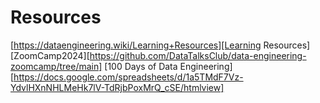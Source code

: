 # Resources
[https://dataengineering.wiki/Learning+Resources][Learning Resources]
[ZoomCamp2024][https://github.com/DataTalksClub/data-engineering-zoomcamp/tree/main]
[100 Days of Data Engineering][https://docs.google.com/spreadsheets/d/1a5TMdF7Vz-YdvlHXnNHLMeHk7lV-TdRjbPoxMrQ_cSE/htmlview]
